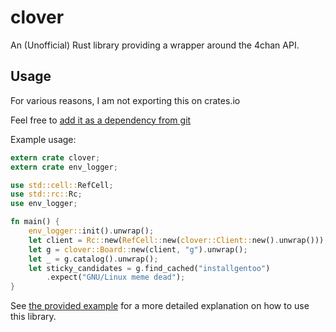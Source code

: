 clover
======

An (Unofficial) Rust library providing a wrapper around the 4chan API.

Usage
-----

For various reasons, I am not exporting this on crates.io

Feel free to [add it as a dependency from git](http://doc.crates.io/specifying-dependencies.html#specifying-dependencies-from-git-repositories)

Example usage:

```rust
extern crate clover;
extern crate env_logger;

use std::cell::RefCell;
use std::rc::Rc;
use env_logger;

fn main() {
    env_logger::init().unwrap();
    let client = Rc::new(RefCell::new(clover::Client::new().unwrap()));
    let g = clover::Board::new(client, "g").unwrap();
    let _ = g.catalog().unwrap();
    let sticky_candidates = g.find_cached("installgentoo")
        .expect("GNU/Linux meme dead");
}
```

See [the provided example](https://github.com/mikopits/clover/examples/find_threads.rs)
for a more detailed explanation on how to use this library.
